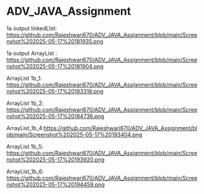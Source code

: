 # ADV_JAVA_Assignment

1a output linkedLIst: https://github.com/Rajeshwari670/ADV_JAVA_Assignment/blob/main/Screenshot%202025-05-17%20181935.png

1a output ArrayList : https://github.com/Rajeshwari670/ADV_JAVA_Assignment/blob/main/Screenshot%202025-05-17%20181904.png

ArrayList 1b_1: https://github.com/Rajeshwari670/ADV_JAVA_Assignment/blob/main/Screenshot%202025-05-17%20183318.png

ArrayList 1b_2: https://github.com/Rajeshwari670/ADV_JAVA_Assignment/blob/main/Screenshot%202025-05-17%20184736.png

ArrayList_1b_4:https://github.com/Rajeshwari670/ADV_JAVA_Assignment/blob/main/Screenshot%202025-05-17%20193404.png

ArrayList 1b_5: https://github.com/Rajeshwari670/ADV_JAVA_Assignment/blob/main/Screenshot%202025-05-17%20193920.png

ArrayList_1b_6: https://github.com/Rajeshwari670/ADV_JAVA_Assignment/blob/main/Screenshot%202025-05-17%20194459.png


